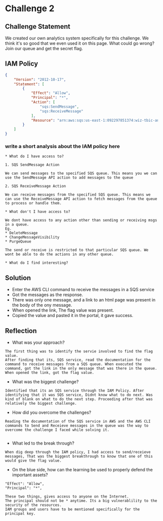 # Challenge 2

## Challenge Statement
We created our own analytics system specifically for this challenge. We think it's so good that we even used it on this page. What could go wrong? Join our queue and get the secret flag.

## IAM Policy
```json
{
    "Version": "2012-10-17",
    "Statement": [
        {
            "Effect": "Allow",
            "Principal": "*",
            "Action": [
                "sqs:SendMessage",
                "sqs:ReceiveMessage"
            ],
            "Resource": "arn:aws:sqs:us-east-1:092297851374:wiz-tbic-analytics-sqs-queue-ca7a1b2"
        }
    ]
}
```
### write a short analysis about the IAM policy here
```
* What do I have access to?

1. SQS SendMessage Action
    
We can send messages to the specified SQS queue. This means you we can use the SendMessage API action to add messages to the queue

2. SQS ReceiveMessage Action

We can receive messages from the specified SQS queue. This means we can use the ReceiveMessage API action to fetch messages from the queue to process or handle them.

* What don't I have access to?

We dont have access to any action other than sending or receiving msgs in a queue.
Eg. 
* DeleteMessage
* ChangeMessageVisibility
* PurgeQueue

The send or receive is restricted to that particular SQS queue. We wont be able to do the actions in any other queue.

* What do I find interesting?
```

## Solution
* Enter the AWS CLI command to receive the messages in a SQS service
* Got the messages as the response.
* There was only one message, and a link to an html page was present in the body of the ony message.
* When opened the link, The flag value was present.
* Copied the value and pasted it in the portal, it gave success.

## Reflection
* What was your approach?

```
The first thing was to identify the servie involved to find the flag value.
After finding that its, SQS service, read the documentation for the command to receive messages from a SQS queue. When executed the command, got the link in the only message that was there in the queue. When opened the link, got the flag value.

```

* What was the biggest challenge?

```
Identified that its an SQS service through the IAM Policy. After identifying that it was SQS service, Didnt know what to do next. Was kind of blank on what to do the next step. Proceeding after that was relatively the biggest challenge. 
```

* How did you overcome the challenges?

```
Reading the documentation of the SQS service in AWS and the AWS CLI commands to Send and Receieve messages in the queue was the way to overcome the challenge I faced while solving it.
 
```

* What led to the break through?

```
When dig deep through the IAM policy, I had access to send/receieve messages, That was the biggest breakthrough to know that one of this would give the flag value.
```

* On the blue side, how can the learning be used to properly defend the important assets? 

```
"Effect": "Allow",
"Principal": "*",

These two things, gives access to anyone on the Internet.
The principal should not be * anytime. Its a big vulnerablility to the security of the resources.
IAM groups and users have to be mentioned specifically for the principal key.
```
